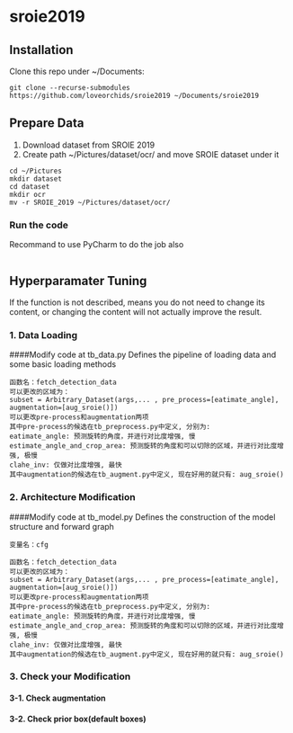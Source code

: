 # sroie2019

## Installation
Clone this repo under ~/Documents:
```
git clone --recurse-submodules https://github.com/loveorchids/sroie2019 ~/Documents/sroie2019
```

## Prepare Data
1. Download dataset from SROIE 2019
2. Create path ~/Pictures/dataset/ocr/ and move SROIE dataset under it
```
cd ~/Pictures
mkdir dataset
cd dataset
mkdir ocr
mv -r SROIE_2019 ~/Pictures/dataset/ocr/
```

### Run the code
Recommand to use PyCharm to do the job also
```

```

## Hyperparamater Tuning
If the function is not described, means you do not need to change its content, or changing the content will not actually improve the result.
### 1. Data Loading
####Modify code at tb_data.py
Defines the pipeline of loading data and some basic loading methods<br />
```
函数名：fetch_detection_data
可以更改的区域为：
subset = Arbitrary_Dataset(args,... , pre_process=[eatimate_angle], augmentation=[aug_sroie()])
可以更改pre-process和augmentation两项
其中pre-process的候选在tb_preprocess.py中定义, 分别为: 
eatimate_angle: 预测旋转的角度，并进行对比度增强, 慢
estimate_angle_and_crop_area: 预测旋转的角度和可以切除的区域，并进行对比度增强, 极慢
clahe_inv: 仅做对比度增强, 最快
其中augmentation的候选在tb_augment.py中定义, 现在好用的就只有: aug_sroie()
```

### 2. Architecture Modification
####Modify code at tb_model.py
Defines the construction of the model structure and forward graph
```
变量名：cfg

函数名：fetch_detection_data
可以更改的区域为：
subset = Arbitrary_Dataset(args,... , pre_process=[eatimate_angle], augmentation=[aug_sroie()])
可以更改pre-process和augmentation两项
其中pre-process的候选在tb_preprocess.py中定义, 分别为: 
eatimate_angle: 预测旋转的角度，并进行对比度增强, 慢
estimate_angle_and_crop_area: 预测旋转的角度和可以切除的区域，并进行对比度增强, 极慢
clahe_inv: 仅做对比度增强, 最快
其中augmentation的候选在tb_augment.py中定义, 现在好用的就只有: aug_sroie()
```

### 3. Check your Modification
#### 3-1. Check augmentation
#### 3-2. Check prior box(default boxes)



